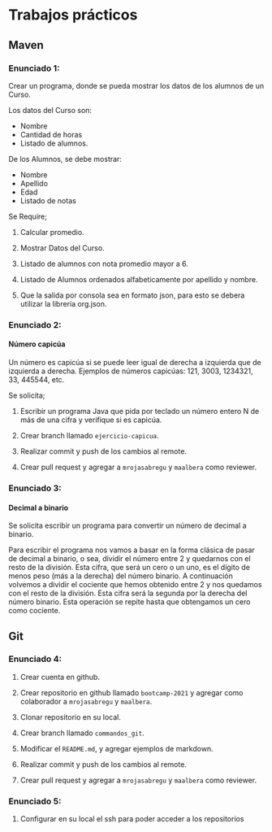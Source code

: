 # Trabajos prácticos



## Maven

### Enunciado 1:

Crear un programa, donde se pueda mostrar los datos de los alumnos de un Curso.

Los datos del Curso son:

- Nombre 
- Cantidad de horas 
- Listado de alumnos.

De los Alumnos, se debe mostrar: 
- Nombre 
- Apellido 
- Edad
- Listado de notas
  
Se Require;

1. Calcular promedio.

2. Mostrar Datos del Curso.

3. Listado de alumnos con nota promedio mayor a 6.

4. Listado de Alumnos ordenados alfabeticamente por apellido y nombre.

5. Que la salida por consola sea en formato json, para esto se debera utilizar la librería org.json.

### Enunciado 2:
#### Número capicúa

Un número es capicúa si se puede leer igual de derecha a izquierda que de izquierda a derecha. 
Ejemplos de números capicúas: 121, 3003, 1234321, 33, 445544, etc.

Se solicita;

1. Escribir un programa Java que pida por teclado un número entero N de más de una cifra y verifique si es capicúa.
   
2.  Crear branch llamado ``ejercicio-capicua``.

3. Realizar commit y push de los cambios al remote.

4. Crear pull request y agregar a ``mrojasabregu`` y ``maalbera`` como reviewer.

### Enunciado 3:

#### Decimal a binario

Se solicita escribir un programa para convertir un número de decimal a binario.

Para escribir el programa nos vamos a basar en la forma clásica de pasar de decimal a binario, o sea, 
dividir el número entre 2 y quedarnos con el resto de la división.
Esta cifra, que será un cero o un uno, es el dígito de menos peso (más a la derecha) del número binario.
A continuación volvemos a dividir el cociente que hemos obtenido entre 2 y nos quedamos con el resto de la división.
Esta cifra será la segunda por la derecha del número binario.
Esta operación se repite hasta que obtengamos un cero como cociente.

## Git

### Enunciado 4:

1. Crear cuenta en github.

2. Crear repositorio en github llamado ``bootcamp-2021`` y agregar como colaborador a ``mrojasabregu`` y ``maalbera``.

3. Clonar repositorio en su local.

4. Crear branch llamado ``commandos_git``.

5. Modificar el ``README.md``, y agregar ejemplos de markdown.

6. Realizar commit y push de los cambios al remote.

7. Crear pull request y agregar a ``mrojasabregu`` y ``maalbera`` como reviewer.



### Enunciado 5:

1. Configurar en su local el ssh para poder acceder a los repositorios



